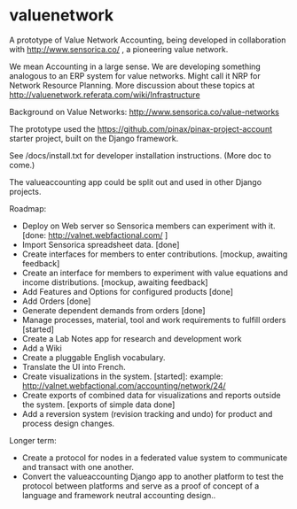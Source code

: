 valuenetwork
=====================

A prototype of Value Network Accounting, being developed in collaboration with http://www.sensorica.co/ , a pioneering value network.

We mean Accounting in a large sense.  We are developing something analogous to an ERP system for value networks.  Might call it NRP for Network Resource Planning. 
More discussion about these topics at http://valuenetwork.referata.com/wiki/Infrastructure

Background on Value Networks: http://www.sensorica.co/value-networks

The prototype used the https://github.com/pinax/pinax-project-account starter project, built on the Django framework.

See /docs/install.txt for developer installation instructions. (More doc to come.)

The valueaccounting app could be split out and used in other Django projects.

Roadmap:

* Deploy on Web server so Sensorica members can experiment with it. 
[done: http://valnet.webfactional.com/ ]
* Import Sensorica spreadsheet data. [done]
* Create interfaces for members to enter contributions. [mockup, awaiting feedback]
* Create an interface for members to experiment with value equations and income distributions. [mockup, awaiting feedback]
* Add Features and Options for configured products [done]
* Add Orders [done]
* Generate dependent demands from orders [done]
* Manage processes, material, tool and work requirements to fulfill orders [started]
* Create a Lab Notes app for research and development work
* Add a Wiki
* Create a pluggable English vocabulary.
* Translate the UI into French.
* Create visualizations in the system. [started]:
   example: http://valnet.webfactional.com/accounting/network/24/
* Create exports of combined data for visualizations and reports outside the system.
    [exports of simple data done]
* Add a reversion system (revision tracking and undo) for product and process design changes.

Longer term:
* Create a protocol for nodes in a federated value system to communicate and transact with one another.
* Convert the valueaccounting Django app to another platform to test the protocol between platforms and serve as a proof of concept of a language and framework neutral accounting design..

